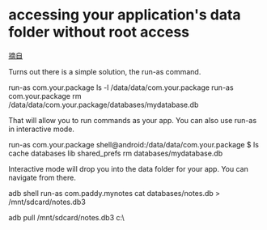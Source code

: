  accessing your application's data folder without root access
 ==========================================
 [摘自](http://stackoverflow.com/questions/3259380/cant-access-data-folder-in-the-file-explorer-of-ddms-using-a-nexus-one)
 
 Turns out there is a simple solution, the run-as command.

run-as com.your.package ls -l /data/data/com.your.package
run-as com.your.package rm /data/data/com.your.package/databases/mydatabase.db

That will allow you to run commands as your app. You can also use run-as in interactive mode.

run-as com.your.package
shell@android:/data/data/com.your.package $ ls
cache
databases
lib
shared_prefs
rm databases/mydatabase.db

Interactive mode will drop you into the data folder for your app. You can navigate from there.



adb shell
run-as com.paddy.mynotes
cat databases/notes.db > /mnt/sdcard/notes.db3

adb pull /mnt/sdcard/notes.db3 c:\

